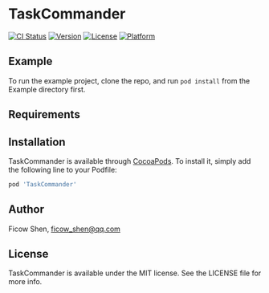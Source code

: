 # TaskCommander

[![CI Status](https://img.shields.io/travis/fshen/TaskCommander.svg?style=flat)](https://travis-ci.org/FicowShen/TaskCommander)
[![Version](https://img.shields.io/cocoapods/v/TaskCommander.svg?style=flat)](https://cocoapods.org/pods/TaskCommander)
[![License](https://img.shields.io/cocoapods/l/TaskCommander.svg?style=flat)](https://cocoapods.org/pods/TaskCommander)
[![Platform](https://img.shields.io/cocoapods/p/TaskCommander.svg?style=flat)](https://cocoapods.org/pods/TaskCommander)

## Example

To run the example project, clone the repo, and run `pod install` from the Example directory first.

## Requirements

## Installation

TaskCommander is available through [CocoaPods](https://cocoapods.org). To install
it, simply add the following line to your Podfile:

```ruby
pod 'TaskCommander'
```

## Author

Ficow Shen, ficow_shen@qq.com

## License

TaskCommander is available under the MIT license. See the LICENSE file for more info.
